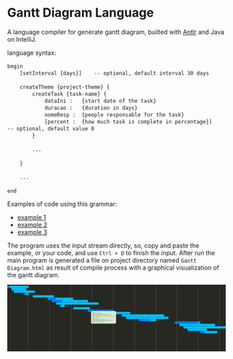 # Gantt Diagram Language
A language compiler for generate gantt diagram, builted with [Antlr](http://www.antlr.org/) and Java on IntelliJ.

language syntax:

```
begin
    [setInterval {days}]    -- optional, default interval 30 days

    createTheme {project-theme} {
        createTask {task-name} {
            dataIni :   {start date of the task}
            duracao :   {duration in days}
            nomeResp :  {people responsable for the task}
            [percent :  {how much task is complete in percentage}]         -- optional, default value 0
        }

        ...

    }

    ...

end
```

Examples of code using this grammar:
- [example 1](/src/grammar/GrammarTest1.txt)
- [example 2](/src/grammar/GrammarTest2.txt)
- [example 3](/src/grammar/GrammarTest3.txt)

The program uses the input stream directly, so, copy and paste the example, or your code, and use ``` Ctrl + D ``` to finish the input. After run the main program is generated a file on project directory named ``` Gantt Diagram.html ``` as result of compile process with a graphical visualization of the gantt diagram.

<p align="center"><img src="/img/GanttViewer.png"></p>
